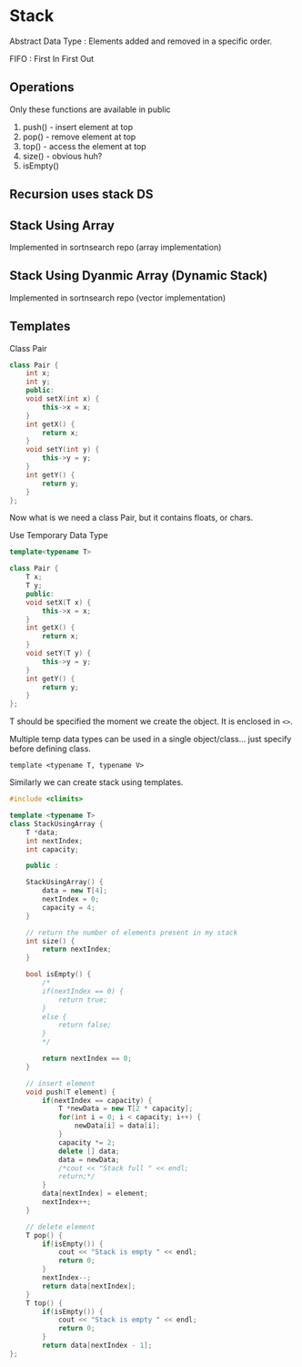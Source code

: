 # Stack
Abstract Data Type : Elements added and removed in a specific order.

FIFO : First In First Out

## Operations
Only these functions are available in public
1. push() - insert element at top
2. pop() - remove element at top
3. top() - access the element at top
4. size() - obvious huh?
5. isEmpty()

## Recursion uses stack DS

## Stack Using Array
Implemented in sortnsearch repo (array implementation)
## Stack Using Dyanmic Array (Dynamic Stack)
Implemented in sortnsearch repo (vector implementation)

## Templates
Class Pair
```cpp
class Pair {
    int x;
    int y;
    public:
    void setX(int x) {
        this->x = x;
    }
    int getX() {
        return x;
    }
    void setY(int y) {
        this->y = y;
    }
    int getY() {
        return y;
    }
};
```
Now what is we need a class Pair, but it contains floats, or chars.

Use Temporary Data Type
```cpp
template<typename T>

class Pair {
    T x;
    T y;
    public:
    void setX(T x) {
        this->x = x;
    }
    int getX() {
        return x;
    }
    void setY(T y) {
        this->y = y;
    }
    int getY() {
        return y;
    }
};
```
T should be specified the moment we create the object. It is enclosed in `<>`.

Multiple temp data types can be used in a single object/class... just specify before defining class.

`template <typename T, typename V>`

Similarly we can create stack using templates.
```cpp
#include <climits>

template <typename T>
class StackUsingArray {
	T *data;
	int nextIndex;
	int capacity;	

	public :

	StackUsingArray() {
		data = new T[4];
		nextIndex = 0;
		capacity = 4;
	}

	// return the number of elements present in my stack
	int size() {
		return nextIndex;
	}

	bool isEmpty() {
		/*
		if(nextIndex == 0) {
			return true;
		}
		else {
			return false;
		}
		*/

		return nextIndex == 0;
	}

	// insert element
	void push(T element) {
		if(nextIndex == capacity) {
			T *newData = new T[2 * capacity];
			for(int i = 0; i < capacity; i++) {
				newData[i] = data[i];
			}
			capacity *= 2;
			delete [] data;
			data = newData;
			/*cout << "Stack full " << endl;
			return;*/
		}
		data[nextIndex] = element;
		nextIndex++;
	}

	// delete element
	T pop() {
		if(isEmpty()) {
			cout << "Stack is empty " << endl;
			return 0;	
		}
		nextIndex--;
		return data[nextIndex];
	}
	T top() {
		if(isEmpty()) {
			cout << "Stack is empty " << endl;
			return 0;	
		}
		return data[nextIndex - 1];
};
```
